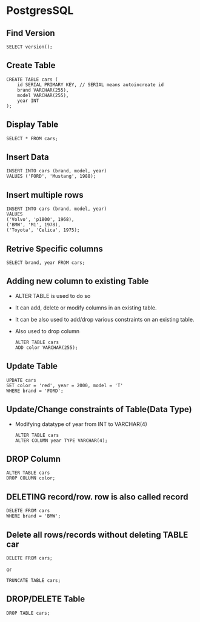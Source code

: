 # PostgresSQL
## Find Version 
    SELECT version();

## Create Table
    CREATE TABLE cars (
        id SERIAL PRIMARY KEY, // SERIAL means autoincreate id
        brand VARCHAR(255),
        model VARCHAR(255),
        year INT
    );

## Display Table
    SELECT * FROM cars;

## Insert Data
    INSERT INTO cars (brand, model, year)
    VALUES ('FORD', 'Mustang', 1988);

## Insert multiple rows
    INSERT INTO cars (brand, model, year)
    VALUES
    ('Volvo', 'p1800', 1968),
    ('BMW', 'M1', 1978),
    ('Toyota', 'Celica', 1975);

## Retrive Specific columns
    SELECT brand, year FROM cars;

## Adding new column to existing Table
- ALTER TABLE is used to do so
- It can add, delete or modify columns in an existing table.
- It can be also used to add/drop various constraints on an existing table.
- Also used to drop column

    ```
    ALTER TABLE cars
    ADD color VARCHAR(255);
    ```

## Update Table
    UPDATE cars
    SET color = 'red', year = 2000, model = 'T'
    WHERE brand = 'FORD';

## Update/Change constraints of Table(Data Type)
- Modifying datatype of year from INT to VARCHAR(4)

    ```
    ALTER TABLE cars
    ALTER COLUMN year TYPE VARCHAR(4);
    ```
## DROP Column
    ALTER TABLE cars
    DROP COLUMN color;

## DELETING record/row. row is also called record
    DELETE FROM cars
    WHERE brand = 'BMW';

## Delete all rows/records without deleting TABLE car
    DELETE FROM cars;
    
or
    
    TRUNCATE TABLE cars;

## DROP/DELETE Table
    DROP TABLE cars;
